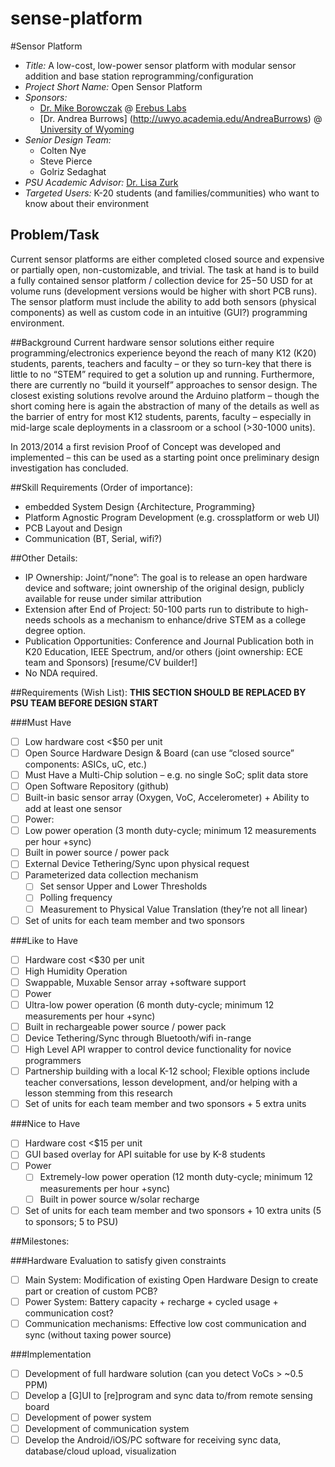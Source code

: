 sense-platform
==============
#Sensor Platform 
+ *Title:* A low-cost,  low-power sensor platform with modular sensor addition and base station reprogramming/configuration
+ *Project Short Name:* Open Sensor Platform
+ *Sponsors:* 
  + [Dr. Mike Borowczak](https://www.linkedin.com/in/mborowczak) @ [Erebus Labs](www.erebuslabs.com)
  + [Dr. Andrea Burrows] (http://uwyo.academia.edu/AndreaBurrows) @ [University of Wyoming](http://www.uwyo.edu/seced/faculty-staff/andrea-burrows.html)
+ *Senior Design Team:* 
    + Colten Nye
    + Steve Pierce
    + Golriz Sedaghat
+ *PSU Academic Advisor:* [Dr. Lisa Zurk](http://web.cecs.pdx.edu/~zurkl/) 
+ *Targeted Users:* K-20 students (and families/communities) who want to know about their environment 

## Problem/Task
Current sensor platforms are either completed closed source and expensive or partially open, non-customizable, and trivial. The task at hand is to build a fully contained sensor platform / collection device for $25-$50 USD for at volume runs (development versions would be higher with short PCB runs).  The sensor platform must include the ability to add both sensors (physical components) as well as custom code in an intuitive (GUI?) programming environment.

##Background
Current hardware sensor solutions either require programming/electronics experience beyond the reach of many K12 (K20) students, parents, teachers and faculty – or they so turn-key that there is little to no “STEM” required to get a solution up and running. Furthermore, there are currently no “build it yourself” approaches to sensor design. The closest existing solutions revolve around the Arduino platform – though the short coming here is again the abstraction of many of the details as well as the barrier of entry for most K12 students, parents, faculty – especially in mid-large scale deployments in a classroom or a school (>30-1000 units).

In 2013/2014 a first revision Proof of Concept was developed and implemented – this can be used as a starting point once preliminary design investigation has concluded.

##Skill Requirements (Order of importance):
+ embedded System Design {Architecture, Programming}
+ Platform Agnostic Program Development (e.g. crossplatform or web UI)
+ PCB Layout and Design
+	Communication (BT, Serial, wifi?) 

##Other Details: 
+	IP Ownership: Joint/”none”: The goal is to release an open hardware device and software; joint ownership of the original design, publicly available for reuse under similar attribution
+	Extension after End of Project: 50-100 parts run to distribute to high-needs schools as a mechanism to enhance/drive STEM as a college degree option.
+	Publication Opportunities: Conference and Journal Publication both in K20 Education, IEEE Spectrum, and/or others (joint ownership: ECE team and Sponsors) [resume/CV builder!]
+	No NDA required. 

##Requirements (Wish List): **THIS SECTION SHOULD BE REPLACED BY PSU TEAM BEFORE DESIGN START**

###Must Have
+ [ ]	Low hardware cost <$50 per unit
+ [ ]	Open Source Hardware Design & Board (can use “closed source” components: ASICs, uC, etc.)
  + [ ]	Must Have a Multi-Chip solution – e.g. no single SoC; split data store
+ [ ]	Open Software Repository (github)
+ [ ]	Built-in basic sensor array (Oxygen, VoC, Accelerometer) + Ability to add at least one sensor
+ [ ]	Power:
  + [ ]	Low power operation (3 month duty-cycle; minimum 12 measurements per hour +sync)
  + [ ] Built in power source / power pack
+ [ ]	External Device Tethering/Sync upon physical request
+ [ ] Parameterized data collection mechanism
  + [ ] Set sensor Upper and Lower Thresholds
  + [ ] Polling frequency
  + [ ] Measurement to Physical Value Translation (they’re not all linear)
+ [ ] Set of units for each team member and two sponsors

###Like to Have
+ [ ]	Hardware cost <$30 per unit
+ [ ]	High Humidity Operation
+ [ ]	Swappable, Muxable Sensor array +software support
+ [ ]	Power
  + [ ] Ultra-low power operation (6 month duty-cycle; minimum 12 measurements per hour +sync)
  + [ ] Built in rechargeable power source / power pack
+ [ ] Device Tethering/Sync through Bluetooth/wifi in-range
+ [ ] High Level API wrapper to control device functionality for novice programmers
+ [ ] Partnership building with a local K-12 school; Flexible options include teacher conversations, lesson development, and/or helping with a lesson stemming from this research
+ [ ] Set of units for each team member and two sponsors + 5 extra units

###Nice to Have
+ [ ] Hardware cost <$15 per unit
+ [ ] GUI based overlay for API suitable for use by K-8 students
+ [ ] Power
  + [ ] Extremely-low power operation (12 month duty-cycle; minimum 12 measurements per hour +sync)
  + [ ] Built in power source w/solar recharge
+ [ ] Set of units for each team member and two sponsors + 10 extra units (5 to sponsors; 5 to PSU)

##Milestones:

###Hardware Evaluation to satisfy given constraints 
+ [ ] Main System: Modification of existing Open Hardware Design to create part or creation of custom PCB?
+ [ ] Power System: Battery capacity + recharge + cycled usage + communication cost?
+ [ ] Communication mechanisms: Effective low cost communication and sync (without taxing power source)

###Implementation
+ [ ] Development of full hardware solution (can you detect VoCs > ~0.5 PPM)
+ [ ] Develop a [G]UI to [re]program and sync data to/from remote sensing board 
+ [ ] Development of power system
+ [ ] Development of communication system
+ [ ] Develop the Android/iOS/PC software for receiving sync data, database/cloud upload, visualization
